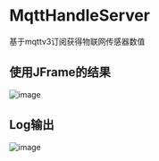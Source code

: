 # MqttHandleServer
基于mqttv3订阅获得物联网传感器数值

## 使用JFrame的结果
![image](https://user-images.githubusercontent.com/58059527/173070943-9acba48a-794e-473f-9b88-957a016965ea.png)

## Log输出
![image](https://user-images.githubusercontent.com/58059527/173071081-f90cb1ef-3315-45af-a770-0450e1216626.png)

